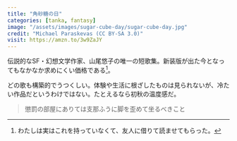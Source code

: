 ```yaml
---
title: "角砂糖の日"
categories: [tanka, fantasy]
image: "/assets/images/sugar-cube-day/sugar-cube-day.jpg"
credit: "Michael Paraskevas (CC BY-SA 3.0)"
visit: https://amzn.to/3w9ZaJY
---
```


伝説的なSF・幻想文学作家、山尾悠子の唯一の短歌集。新装版が出た今となってもなかなか求めにくい価格である[^1]。

どの歌も構築的でうつくしい。体験や生活に根ざしたものは見られないが、冷たい作品だというわけではない。たとえるなら初秋の温度感だ。

> 懲罰の部屋にありては支那ふうに脚を歪めて坐るべきこと

[^1]: わたしは実はこれを持っていなくて、友人に借りて読ませてもらった。

